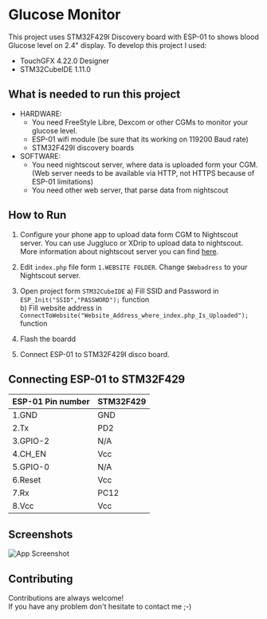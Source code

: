 
# Glucose Monitor

This project uses STM32F429I Discovery board with ESP-01 to shows blood Glucose level on 2.4" display. To develop this project I used:
- TouchGFX 4.22.0 Designer
- STM32CubeIDE 1.11.0
 

## What is needed to run this project
- HARDWARE:
  - You need FreeStyle Libre, Dexcom or other CGMs to monitor your glucose level.
  - ESP-01 wifi module (be sure that its working on 119200 Baud rate)
  - STM32F429I discovery boards
- SOFTWARE:
  - You need nightscout server, where data is uploaded form your CGM. (Web server needs to be available via HTTP, not HTTPS because of ESP-01 limitations)
  - You need other web server, that parse data from nightscout
## How to Run
1. Configure your phone app to upload data form CGM to Nightscout server.
You can use Juggluco or XDrip to upload data to nightscout.  
More information about nightscout server you can find [here](https://nightscout.github.io/).

2. Edit `index.php` file form `1.WEBSITE FOLDER`. Change `$Webadress` to your Nightscout server.   
3. Open project form `STM32CubeIDE`
 a) Fill SSID and Password in `ESP_Init("SSID","PASSWORD");` function  
 b) Fill website address in `ConnectToWebsite("Website_Address_where_index.php_Is_Uploaded");` function  

3. Flash the boardd
4. Connect ESP-01 to STM32F429I disco board.    
## Connecting ESP-01 to STM32F429

| ESP-01 Pin number            |STM32F429                                                                |
| ----------------- | ------------------------------------------------------------------ |
| 1.GND |GND  |
| 2.Tx | PD2 |
| 3.GPIO-2 | N/A|
| 4.CH_EN | Vcc|
| 5.GPIO-0 | N/A |
| 6.Reset | Vcc |
| 7.Rx |  PC12|
| 8.Vcc | Vcc |


## Screenshots

![App Screenshot](https://github.com/xamrex/GlucoseMonitorOnSTM32F4/blob/master/0.Screens/1.png)


## Contributing

Contributions are always welcome!  
If you have any problem don't hesitate to contact me ;-)